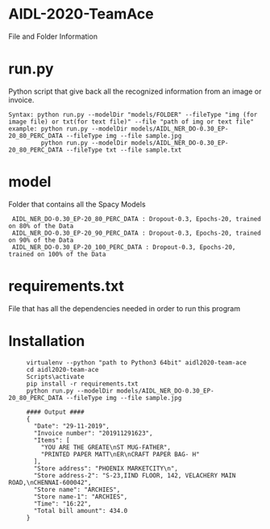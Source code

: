 # AIDL-2020-TeamAce
File and Folder Information

# run.py 
Python script that give back all the recognized information from an image or invoice.
         
    Syntax: python run.py --modelDir "models/FOLDER" --fileType "img (for image file) or txt(for text file)" --file "path of img or text file"
    example: python run.py --modelDir models/AIDL_NER_DO-0.30_EP-20_80_PERC_DATA --fileType img --file sample.jpg
             python run.py --modelDir models/AIDL_NER_DO-0.30_EP-20_80_PERC_DATA --fileType txt --file sample.txt
         
# model
Folder that contains all the Spacy Models

     AIDL_NER_DO-0.30_EP-20_80_PERC_DATA : Dropout-0.3, Epochs-20, trained on 80% of the Data
     AIDL_NER_DO-0.30_EP-20_90_PERC_DATA : Dropout-0.3, Epochs-20, trained on 90% of the Data
     AIDL_NER_DO-0.30_EP-20_100_PERC_DATA : Dropout-0.3, Epochs-20, trained on 100% of the Data
     
# requirements.txt
File that has all the dependencies needed in order to run this program

# Installation
         virtualenv --python "path to Python3 64bit" aidl2020-team-ace
         cd aidl2020-team-ace
         Scripts\activate
         pip install -r requirements.txt
         python run.py --modelDir models/AIDL_NER_DO-0.30_EP-20_80_PERC_DATA --fileType img --file sample.jpg
         
         #### Output ####
         {
           "Date": "29-11-2019",
           "Invoice number": "201911291623",
           "Items": [
             "YOU ARE THE GREATE\nST MUG-FATHER",
             "PRINTED PAPER MATT\nER\nCRAFT PAPER BAG- H"
           ],
           "Store address": "PHOENIX MARKETCITY\n",
           "Store address-2": "S-23,IIND FLOOR, 142, VELACHERY MAIN ROAD,\nCHENNAI-600042",
           "Store name": "ARCHIES",
           "Store name-1": "ARCHIES",
           "Time": "16:22",
           "Total bill amount": 434.0
         }
